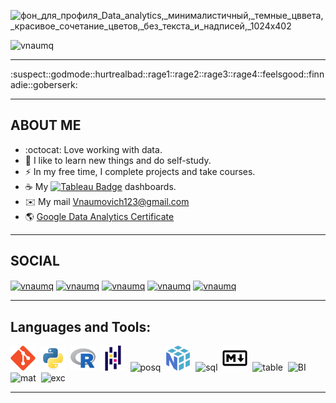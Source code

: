 
![фон_для_профиля_Data_analytics,_минималистичный,_темные_цввета,_красивое_сочетание_цветов,_без_текста_и_надписей,_1024x402](https://github.com/vnaumq/vnaumq/assets/147442501/dad99301-6764-43e7-b6e1-6a01f8f2b1b7)


<p align="left"> <img src="https://komarev.com/ghpvc/?username=vnaumq&label=Profile%20views&color=0e75b6&style=flat" alt="vnaumq" /> </p>


---

  :suspect::godmode::hurtrealbad::rage1::rage2::rage3::rage4::feelsgood::finnadie::goberserk:




---




  ## ABOUT ME 
  
- :octocat:  Love working with data.  
- 🌱 I like to learn new things and do self-study.
- ⚡ In my free time, I complete projects and take courses.
- :coffee: My [![Tableau Badge](https://img.shields.io/badge/-Tableau-informational?style=flat&logo=Tableau&logoColor=white)](https://public.tableau.com/app/profile/vladimir.naumovich/vizzes) dashboards.
- ✉️ My mail Vnaumovich123@gmail.com
- 🌎 [Google Data Analytics Certificate](https://www.coursera.org/account/accomplishments/professional-cert/MKS54SYM9FSD?utm_source=ln&utm_medium=certificate&utm_content=cert_image&utm_campaign=sharing_cta&utm_product=prof)

---

## SOCIAL



<div id="badges">
<a href="https://www.linkedin.com/in/uladzimir-naumovich-44b92b297" target="blank"><img align="center" src="https://cdn1.iconfinder.com/data/icons/logotypes/32/square-linkedin-512.png" alt="vnaumq" height="40" width="40" /></a> 
<a href="https://www.kaggle.com/vnaumq" target="blank"><img align="center" src="https://cdn4.iconfinder.com/data/icons/logos-and-brands/512/189_Kaggle_logo_logos-512.png" alt="vnaumq" height="40" width="40" /></a>
<a href="https://discordapp.com/users/469253298608930816" target="blank"><img align="center" src="https://raw.githubusercontent.com/rahuldkjain/github-profile-readme-generator/master/src/images/icons/Social/discord.svg" alt="vnaumq" height="50" width="50" /></a>
<a href="https://t.me/vnaumq" target="blank"><img align="center" src="https://static.vecteezy.com/system/resources/previews/023/986/679/non_2x/telegram-logo-telegram-logo-transparent-telegram-icon-transparent-free-free-png.png" alt="vnaumq" height="50" width="50" /></a>
<a href="https://www.instagram.com/vnaumq/" target="blank"><img align="center" src="https://upload.wikimedia.org/wikipedia/commons/e/e7/Instagram_logo_2016.svg" alt="vnaumq" height="40" width="40" /></a>
 </div>

---

## Languages and Tools:
<div>
  <img src="https://github.com/devicons/devicon/blob/master/icons/git/git-original.svg" title="git" alt="git" width="40" height="40"/>&nbsp
  <img src="https://github.com/devicons/devicon/blob/master/icons/python/python-original.svg" title="py" alt="py" width="40" height="40"/>&nbsp
  <img src="https://github.com/devicons/devicon/blob/master/icons/r/r-original.svg" title="r" alt="r" width="40" height="40"/>&nbsp
  <img src="https://github.com/devicons/devicon/blob/master/icons/pandas/pandas-original.svg" title="pand" alt="pand" width="40" height="40"/>&nbsp
  <img src="https://wiki.postgresql.org/images/3/30/PostgreSQL_logo.3colors.120x120.png" title="posq" alt="posq" width="40" height="40"/>&nbsp;
  <img src="https://github.com/devicons/devicon/blob/master/icons/numpy/numpy-original.svg" title="num" alt="num" width="40" height="40"/>&nbsp
  <img src="https://img.icons8.com/?size=256&id=Ign0QG33bZzq&format=png" title="sql" alt="sql" width="40" height="40"/>&nbsp
  <img src="https://github.com/devicons/devicon/blob/master/icons/markdown/markdown-original.svg" title="mark" alt="mark" width="40" height="40"/>&nbsp
  <img src="https://cdn.worldvectorlogo.com/logos/tableau-software.svg" title="table" alt="table" width="40" height="40"/>&nbsp
  <img src="https://upload.wikimedia.org/wikipedia/commons/c/cf/New_Power_BI_Logo.svg" title="BI" alt="BI" width="40" height="40"/>&nbsp;
  <img src="https://matplotlib.org/stable/_images/sphx_glr_logos2_001.png" title="mat" alt="mat" width="40" height="40"/>&nbsp;
  <img src="https://upload.wikimedia.org/wikipedia/commons/3/34/Microsoft_Office_Excel_%282019%E2%80%93present%29.svg" title="exc" alt="exc" width="40" height="40"/>&nbsp;
</div>

---






<!---
vnaumq/vnaumq is a ✨ special ✨ repository because its `README.md` (this file) appears on your GitHub profile.
You can click the Preview link to take a look at your changes.
--->
